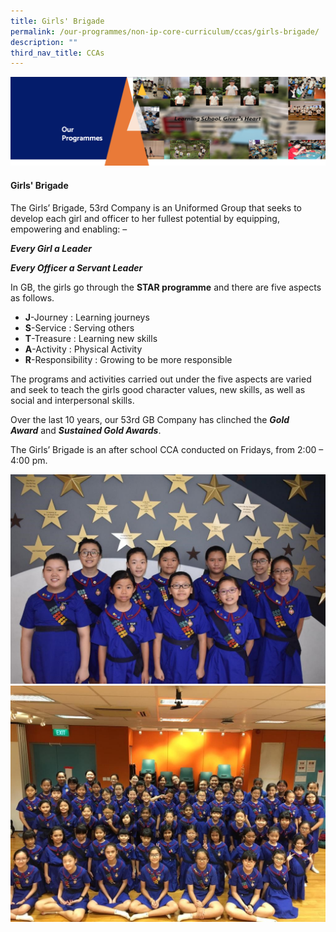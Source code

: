 ```yaml
---
title: Girls' Brigade
permalink: /our-programmes/non-ip-core-curriculum/ccas/girls-brigade/
description: ""
third_nav_title: CCAs
---
```

<img src="/images/OurProgrammes1.png">
<h4><strong>Girls' Brigade</strong></h4>
<p>The Girls&rsquo; Brigade, 53rd Company is an Uniformed Group that seeks to develop each girl and officer to her fullest potential by equipping, empowering and enabling: &ndash;</p>
<p><strong><em>Every Girl a Leader</em></strong></p>
<p><strong><em>Every Officer a Servant Leader</em></strong></p>
<p>In GB, the girls go through the&nbsp;<strong>STAR programme</strong>&nbsp;and there are five aspects as follows.</p>
<ul>
<li><strong>J</strong>-Journey : Learning journeys</li>
<li><strong>S</strong>-Service : Serving others</li>
<li><strong>T</strong>-Treasure : Learning new skills</li>
<li><strong>A</strong>-Activity : Physical Activity</li>
<li><strong>R</strong>-Responsibility : Growing to be more responsible</li>
</ul>
<p>The programs and activities carried out under the five aspects are varied and seek to teach the girls good character values, new skills, as well as social and interpersonal skills.</p>
<p>Over the last 10 years, our 53rd GB Company has clinched the&nbsp;<strong><em>Gold Award</em></strong>&nbsp;and&nbsp;<strong><em>Sustained Gold Awards</em></strong>.</p>
<p>The&nbsp;Girls&rsquo; Brigade is an after school CCA conducted on Fridays, from 2:00 &ndash; 4:00 pm.</p>
<img src="/images/GB1.jpg">
<img src="/images/GB2.jpg">